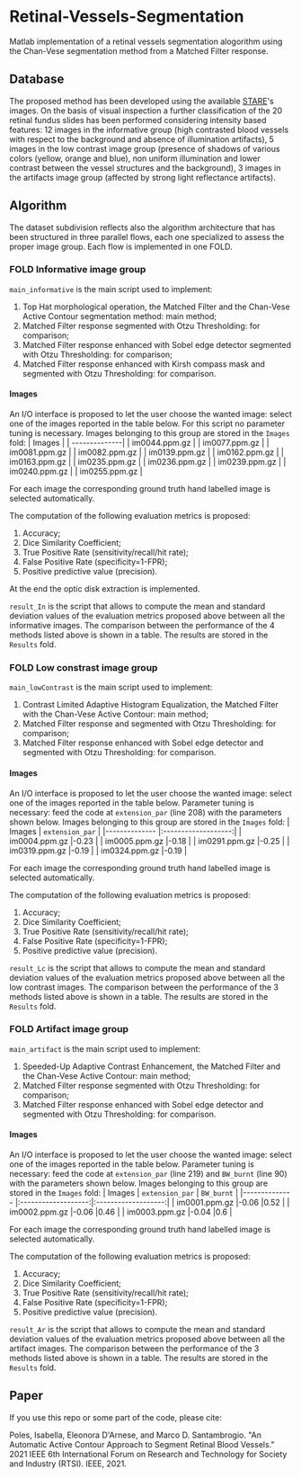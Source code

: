 # Retinal-Vessels-Segmentation
Matlab implementation of a retinal vessels segmentation alogorithm using the Chan-Vese segmentation method from a Matched Filter response.

## Database 
The proposed method has been developed using the available [STARE](https://cecas.clemson.edu/~ahoover/stare/probing/index.html)'s images.
On the basis of visual inspection a further classification of the 20 retinal fundus slides has been performed considering intensity based features:
12 images in the informative group (high contrasted blood vessels with respect to the background and absence of illumination artifacts), 5 images in the low contrast image group (presence of shadows of various colors (yellow, orange and blue), non uniform illumination and lower contrast between the vessel structures and the background), 3 images in the artifacts image group (affected by strong light reflectance artifacts).

## Algorithm 
The dataset subdivision reflects also the algorithm architecture that has been structured in three parallel flows, each one specialized to assess the proper image group. Each flow is implemented in one FOLD. 

### FOLD Informative image group

```main_informative``` is the main script used to implement: 
1. Top Hat morphological operation, the Matched Filter and the Chan-Vese Active Contour segmentation method: main method; 
2. Matched Filter response segmented with Otzu Thresholding: for comparison; 
3. Matched Filter response enhanced with Sobel edge detector segmented with Otzu Thresholding: for comparison;
4. Matched Filter response enhanced with Kirsh compass mask and segmented with Otzu Thresholding: for comparison.

#### Images
An I/O interface is proposed to let the user choose the wanted image: select one of the images reported in the table below. 
For this script no parameter tuning is necessary. 
Images belonging to this group are stored in the ```Images``` fold: 
| Images        | 
| --------------|
| im0044.ppm.gz |
| im0077.ppm.gz |
| im0081.ppm.gz |
| im0082.ppm.gz |
| im0139.ppm.gz |
| im0162.ppm.gz |
| im0163.ppm.gz |
| im0235.ppm.gz |
| im0236.ppm.gz |
| im0239.ppm.gz |
| im0240.ppm.gz |
| im0255.ppm.gz |

For each image the corresponding ground truth hand labelled image is selected automatically. 

The computation of the following evaluation metrics is proposed: 
1. Accuracy; 
2. Dice Similarity Coefficient; 
3. True Positive Rate (sensitivity/recall/hit rate); 
4. False Positive Rate (specificity=1-FPR); 
5. Positive predictive value (precision). 

At the end the optic disk extraction is implemented. 

```result_In``` is the script that allows to compute the mean and standard deviation values of the evaluation metrics proposed above between all the informative images. The comparison between the performance of the 4 methods listed above is shown in a table. The results are stored in the ```Results``` fold.


### FOLD Low constrast image group

```main_lowContrast``` is the main script used to implement: 
1. Contrast Limited Adaptive Histogram Equalization, the Matched Filter with the Chan-Vese Active Contour: main method; 
2. Matched Filter response and segmented with Otzu Thresholding: for comparison; 
3. Matched Filter response enhanced with Sobel edge detector and segmented with Otzu Thresholding: for comparison. 

#### Images
An I/O interface is proposed to let the user choose the wanted image: select one of the images reported in the table below. 
Parameter tuning is necessary: feed the code at ```extension_par``` (line 208) with the parameters shown below.
Images belonging to this group are stored in the ```Images``` fold: 
| Images        | ```extension_par``` |
|-------------- |:-------------------:| 
| im0004.ppm.gz |-0.23                |
| im0005.ppm.gz |-0.18                |
| im0291.ppm.gz |-0.25                |
| im0319.ppm.gz |-0.19                |
| im0324.ppm.gz |-0.19                |

For each image the corresponding ground truth hand labelled image is selected automatically. 

The computation of the following evaluation metrics is proposed: 
1. Accuracy; 
2. Dice Similarity Coefficient; 
3. True Positive Rate (sensitivity/recall/hit rate); 
4. False Positive Rate (specificity=1-FPR); 
5. Positive predictive value (precision).

```result_Lc``` is the script that allows to compute the mean and standard deviation values of the evaluation metrics proposed above between all the low contrast images. The comparison between the performance of the 3 methods listed above is shown in a table. The results are stored in the ```Results``` fold.


### FOLD Artifact image group

```main_artifact``` is the main script used to implement: 
1. Speeded-Up Adaptive Contrast Enhancement, the Matched Filter and the Chan-Vese Active Contour: main method; 
2. Matched Filter response segmented with Otzu Thresholding: for comparison; 
3. Matched Filter response enhanced with Sobel edge detector and segmented with Otzu Thresholding: for comparison. 

#### Images
An I/O interface is proposed to let the user choose the wanted image: select one of the images reported in the table below. 
Parameter tuning is necessary: feed the code at ```extension_par``` (line 219) and ```BW_burnt``` (line 90) with the parameters shown below.
Images belonging to this group are stored in the ```Images``` fold: 
| Images        | ```extension_par``` | ```BW_burnt```      |
|-------------- |:-------------------:|:-------------------:|
| im0001.ppm.gz |-0.06                |0.52                 |
| im0002.ppm.gz |-0.06                |0.46                 |
| im0003.ppm.gz |-0.04                |0.6                  |

For each image the corresponding ground truth hand labelled image is selected automatically. 

The computation of the following evaluation metrics is proposed: 
1. Accuracy; 
2. Dice Similarity Coefficient; 
3. True Positive Rate (sensitivity/recall/hit rate); 
4. False Positive Rate (specificity=1-FPR); 
5. Positive predictive value (precision).

```result_Ar``` is the script that allows to compute the mean and standard deviation values of the evaluation metrics proposed above between all the artifact images. The comparison between the performance of the 3 methods listed above is shown in a table. The results are stored in the ```Results``` fold.

## Paper
If you use this repo or some part of the code, please cite: 

Poles, Isabella, Eleonora D'Arnese, and Marco D. Santambrogio. "An Automatic Active Contour Approach to Segment Retinal Blood Vessels." 2021 IEEE 6th International Forum on Research and Technology for Society and Industry (RTSI). IEEE, 2021.

